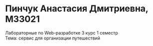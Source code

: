 # Пинчук Анастасия Дмитриевна, M33021
Лабораторные по Web-разработке 3 курс 1 семестр  
Тема: сервис для организации путешествий
